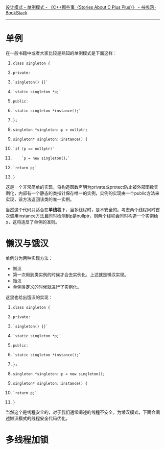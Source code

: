[设计模式 - 单例模式 - 《C++那些事（Stories About C Plus Plus）》 - 书栈网 · BookStack](https://www.bookstack.cn/read/CPlusPlusThings/68fdd6c8536795e6.md)

---

# 单例
在一般书籍中或者大家比较是熟知的单例模式是下面这样：

1. `class singleton {`
2. `private:`
3.     `singleton() {}`
4.     `static singleton *p;`
5. `public:`
6.     `static singleton *instance();`
7. `};`

8. `singleton *singleton::p = nullptr;`

9. `singleton* singleton::instance() {`
10.     `if (p == nullptr)`
11.         `p = new singleton();`
12.     `return p;`
13. `}`

这是一个非常简单的实现，将构造函数声明为private或protect防止被外部函数实例化，内部有一个静态的类指针保存唯一的实例，实例的实现由一个public方法来实现，该方法返回该类的唯一实例。

当然这个代码只适合在**单线程**下，当多线程时，是不安全的。考虑两个线程同时首次调用instance方法且同时检测到p是nullptr，则两个线程会同时构造一个实例给p，这将违反了单例的准则。
# 懒汉与饿汉

单例分为两种实现方法：

- 懒汉
- 第一次用到类实例的时候才会去实例化，上述就是懒汉实现。
- 饿汉
- 单例类定义的时候就进行了实例化。

这里也给出饿汉的实现：

1. `class singleton {`
2. `private:`
3.     `singleton() {}`
4.     `static singleton *p;`
5. `public:`
6.     `static singleton *instance();`
7. `};`

8. `singleton *singleton::p = new singleton();`
9. `singleton* singleton::instance() {`
10.     `return p;`
11. `}`

当然这个是线程安全的，对于我们通常阐述的线程不安全，为懒汉模式，下面会阐述懒汉模式的线程安全代码优化。

# 多线程加锁